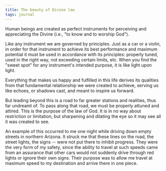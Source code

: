 ```yaml
---
title: The beauty of Divine law
tags: journal
---
```


Human beings are created as perfect instruments for perceiving and
appreciating the Divine (i.e., "to know and to worship God").

Like any instrument we are governed by principles. Just as a car or a violin,
in order for that instrument to achieve its best performance and maximum
potential it must be used in accordance with its principles: properly tuned,
used in the right way, not exceeding certain limits, etc. When you find the
"sweet spot" for any instrument's intended purpose, it is like light upon
light.

Everything that makes us happy and fulfilled in this life derives its
qualities from that fundamental relationship we were created to achieve,
serving us like echoes, or shadows cast, and meant to inspire us forward.

But leading beyond this is a road to far greater stations and realities, thus
far undreamt of. To pass along that road, we must be properly attuned and
attired. This is the purpose of the law of God. It is in no way about
restriction or limitation, but sharpening and dilating the eye so it may see
all it was created to see.

An example of this occurred to me one night while driving down empty streets
in northern Arizona. It struck me that these lines on the road, the street
lights, the signs -- were not put there to inhibit progress. They were the
very form of my safety, since the ability to travel at such speeds came from
an assurance that other cars would not suddenly drive through red lights or
ignore their own signs. Their purpose was to allow me travel at maximum speed
to my destination and arrive there in one piece.
